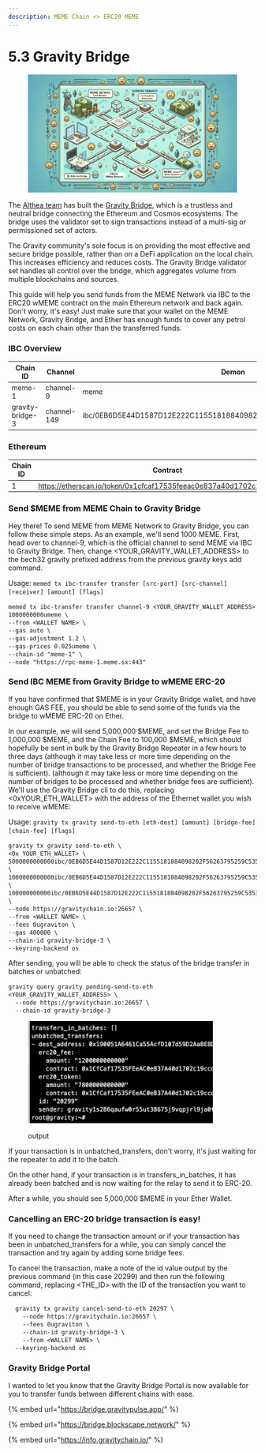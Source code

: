 ```yaml
---
description: MEME Chain <> ERC20 MEME
---
```


# 5.3 Gravity Bridge

<figure><img src="../.gitbook/assets/image (2).png" alt=""><figcaption></figcaption></figure>

The [Althea team](https://www.althea.net) has built the [Gravity Bridge](https://www.gravitybridge.net), which is a trustless and neutral bridge connecting the Ethereum and Cosmos ecosystems. The bridge uses the validator set to sign transactions instead of a multi-sig or permissioned set of actors.

The Gravity community's sole focus is on providing the most effective and secure bridge possible, rather than on a DeFi application on the local chain. This increases efficiency and reduces costs. The Gravity Bridge validator set handles all control over the bridge, which aggregates volume from multiple blockchains and sources.

This guide will help you send funds from the MEME Network via IBC to the ERC20 wMEME contract on the main Ethereum network and back again. Don't worry, it's easy! Just make sure that your wallet on the MEME Network, Gravity Bridge, and Ether has enough funds to cover any petrol costs on each chain other than the transferred funds.

### IBC Overview

| Chain ID         | Channel     | Demon                                                                |
| ---------------- | ----------- | -------------------------------------------------------------------- |
| meme-1           | channel-9   | meme                                                                 |
| gravity-bridge-3 | channel-149 | ibc/0EB6D5E44D1587D12E222C1155181884098202F56263795259C53536D07C2E65 |

### Ethereum

<table><thead><tr><th width="139">Chain ID </th><th>Contract</th></tr></thead><tbody><tr><td>1</td><td><a href="https://etherscan.io/token/0x1cfcaf17535feeac0e837a40d1702c19ccdc1f41">https://etherscan.io/token/0x1cfcaf17535feeac0e837a40d1702c19ccdc1f41</a></td></tr></tbody></table>



### **Send $MEME from MEME Chain to Gravity Bridge**

Hey there! To send MEME from MEME Network to Gravity Bridge, you can follow these simple steps. As an example, we'll send 1000 MEME. First, head over to channel-9, which is the official channel to send MEME via IBC to Gravity Bridge. Then, change \<YOUR\_GRAVITY\_WALLET\_ADDRESS> to the bech32 gravity prefixed address from the previous gravity keys add  command.

Usage: `memed tx ibc-transfer transfer [src-port] [src-channel] [receiver] [amount] [flags]`

```
memed tx ibc-transfer transfer channel-9 <YOUR_GRAVITY_WALLET_ADDRESS> 1000000000umeme \
--from <WALLET NAME> \
--gas auto \
--gas-adjustment 1.2 \
--gas-prices 0.025umeme \
--chain-id "meme-1" \
--node "https://rpc-meme-1.meme.sx:443"
```



### Send IBC MEME from Gravity Bridge to wMEME ERC-20

If you have confirmed that $MEME is in your Gravity Bridge wallet, and have enough GAS FEE, you should be able to send some of the funds via the bridge to wMEME ERC-20 on Ether.&#x20;

In our example, we will send 5,000,000 $MEME, and set the Bridge Fee to 1,000,000 $MEME, and the Chain Fee to 100,000 $MEME, which should hopefully be sent in bulk by the Gravity Bridge Repeater in a few hours to three days (although it may take less or more time depending on the number of bridge transactions to be processed, and whether the Bridge Fee is sufficient). (although it may take less or more time depending on the number of bridges to be processed and whether bridge fees are sufficient). We'll use the Gravity Bridge cli to do this, replacing <0xYOUR\_ETH\_WALLET> with the address of the Ethernet wallet you wish to receive wMEME:

Usage: `gravity tx gravity send-to-eth [eth-dest] [amount] [bridge-fee] [chain-fee] [flags]`

```
gravity tx gravity send-to-eth \
<0x YOUR_ETH_WALLET> \
5000000000000ibc/0EB6D5E44D1587D12E222C1155181884098202F56263795259C53536D07C2E65 \
1000000000000ibc/0EB6D5E44D1587D12E222C1155181884098202F56263795259C53536D07C2E65 \
100000000000ibc/0EB6D5E44D1587D12E222C1155181884098202F56263795259C53536D07C2E65 \
--node https://gravitychain.io:26657 \
--from <WALLET NAME> \
--fees 0ugraviton \
--gas 400000 \
--chain-id gravity-bridge-3 \
--keyring-backend os
```



After sending, you will be able to check the status of the bridge transfer in batches or unbatched:

```
gravity query gravity pending-send-to-eth <YOUR_GRAVITY_WALLET_ADDRESS> \
  --node https://gravitychain.io:26657 \
  --chain-id gravity-bridge-3
```

<figure><img src="../.gitbook/assets/image.png" alt="" width="375"><figcaption><p>output</p></figcaption></figure>

If your transaction is in unbatched\_transfers, don't worry, it's just waiting for the repeater to add it to the batch.

On the other hand, if your transaction is in transfers\_in\_batches, it has already been batched and is now waiting for the relay to send it to ERC-20.

After a while, you should see 5,000,000 $MEME in your Ether Wallet.



### Cancelling an ERC-20 bridge transaction is easy!

If you need to change the transaction amount or if your transaction has been in unbatched\_transfers for a while, you can simply cancel the transaction and try again by adding some bridge fees.

To cancel the transaction, make a note of the id value output by the previous command (in this case 20299) and then run the following command, replacing \<THE\_ID> with the ID of the transaction you want to cancel:

```
  gravity tx gravity cancel-send-to-eth 20297 \
    --node https://gravitychain.io:26657 \
    --fees 0ugraviton \
    --chain-id gravity-bridge-3 \
    --from <WALLET NAME> \
  --keyring-backend os
```





### Gravity Bridge Portal&#x20;

I wanted to let you know that the Gravity Bridge Portal is now available for you to transfer funds between different chains with ease.

{% embed url="https://bridge.gravitypulse.app/" %}

{% embed url="https://bridge.blockscape.network/" %}

{% embed url="https://info.gravitychain.io/" %}










